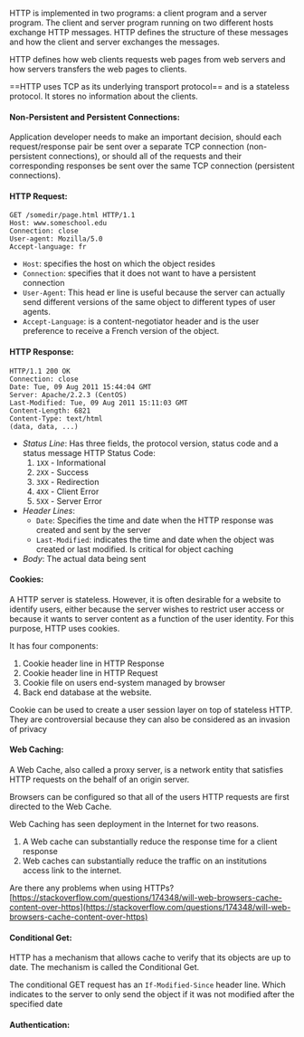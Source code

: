 
HTTP is implemented in two programs: a client program and a server program. The client and server program running on two different hosts exchange HTTP messages. HTTP defines the structure of these messages and how the client and server exchanges the messages.

HTTP defines how web clients requests web pages from web servers and how servers transfers the web pages to clients.

==HTTP uses TCP as its underlying transport protocol== and is a stateless protocol. It stores no information about the clients.

#### Non-Persistent and Persistent Connections:

Application developer needs to make an important decision, should each request/response pair be sent over a separate TCP connection (non-persistent connections), or should all of the requests and their corresponding responses be sent over the same TCP connection (persistent connections).


#### HTTP Request:
```
GET /somedir/page.html HTTP/1.1
Host: www.someschool.edu
Connection: close
User-agent: Mozilla/5.0
Accept-language: fr
```

- `Host`: specifies the host on which the object resides
- `Connection`: specifies that it does not want to have a persistent connection
- `User-Agent`: This head er line is useful because the server can actually send different versions of the same object to different types of user agents.
- `Accept-Language`:  is a content-negotiator header and is the user preference to receive a French version of the object.


#### HTTP Response:
```
HTTP/1.1 200 OK
Connection: close
Date: Tue, 09 Aug 2011 15:44:04 GMT
Server: Apache/2.2.3 (CentOS)
Last-Modified: Tue, 09 Aug 2011 15:11:03 GMT
Content-Length: 6821
Content-Type: text/html
(data, data, ...)
```

- *Status Line*: Has three fields, the protocol version, status code and a status message
	HTTP Status Code:
	1. `1XX` - Informational
	2. `2XX` - Success
	3. `3XX` - Redirection
	4. `4XX` - Client Error
	5. `5XX` - Server Error
- *Header Lines*:
	- `Date`: Specifies the time and date when the HTTP response was created and sent by the server
	- `Last-Modified`: indicates the time and date when the object was created or last modified. Is critical for object caching
- *Body*: The actual data being sent


#### Cookies:

A HTTP server is stateless. However, it is often desirable for a website to identify users, either because the server wishes to restrict user access or because it wants to server content as a function of the user identity. For this purpose, HTTP uses cookies.

It has four components:

1. Cookie header line in HTTP Response
2. Cookie header line in HTTP Request
3. Cookie file on users end-system managed by browser
4. Back end database at the website.

Cookie can be used to create a user session layer on top of stateless HTTP. They are controversial because they can also be considered as an invasion of privacy

#### Web Caching:

A Web Cache, also called a proxy server, is a network entity that satisfies HTTP requests on the behalf of an origin server.

Browsers can be configured so that all of the users HTTP requests are first directed to the Web Cache.

Web Caching has seen deployment in the Internet for two reasons.

1. A Web cache can substantially reduce the response time for a client response
2. Web caches can substantially reduce the traffic on an institutions access link to the internet.

Are there any problems when using HTTPs? [https://stackoverflow.com/questions/174348/will-web-browsers-cache-content-over-https](https://stackoverflow.com/questions/174348/will-web-browsers-cache-content-over-https)

#### Conditional Get:

HTTP has a mechanism that allows cache to verify that its objects are up to date. The mechanism is called the Conditional Get.

The conditional GET request has an `If-Modified-Since` header line. Which indicates to the server to only send the object if it was not modified after the specified date

#### Authentication:
